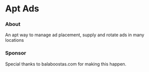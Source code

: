# Apt Ads #

### About ###
An apt way to manage ad placement, supply and rotate ads in many locations

### Sponsor ###
Special thanks to balaboostas.com for making this happen.

